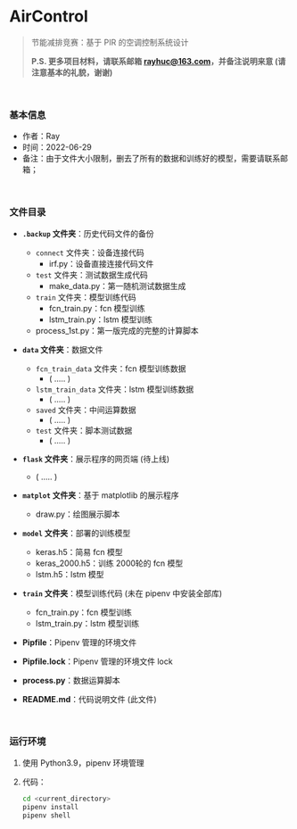 # AirControl
> 节能减排竞赛：基于 PIR 的空调控制系统设计
>
> **P.S. 更多项目材料，请联系邮箱 rayhuc@163.com，并备注说明来意 (请注意基本的礼貌，谢谢)**

<br/>

### 基本信息

- 作者：Ray
- 时间：2022-06-29
- 备注：由于文件大小限制，删去了所有的数据和训练好的模型，需要请联系邮箱；

<br/>

### 文件目录

- **`.backup` 文件夹**：历史代码文件的备份
  - `connect` 文件夹：设备连接代码
    - irf.py：设备直接连接代码文件
  - `test` 文件夹：测试数据生成代码
    - make_data.py：第一随机测试数据生成
  - `train` 文件夹：模型训练代码
    - fcn_train.py：fcn 模型训练
    - lstm_train.py：lstm 模型训练
  - process_1st.py：第一版完成的完整的计算脚本

- **`data` 文件夹**：数据文件
  - `fcn_train_data` 文件夹：fcn 模型训练数据
    - ( ..... )
  - `lstm_train_data` 文件夹：lstm 模型训练数据
    - ( ..... )
  - `saved` 文件夹：中间运算数据
    - ( ..... )
  - `test` 文件夹：脚本测试数据
    - ( ..... )

- **`flask` 文件夹**：展示程序的网页端 (待上线)
  - ( ..... )

- **`matplot` 文件夹**：基于 matplotlib 的展示程序
  - draw.py：绘图展示脚本

- **`model` 文件夹**：部署的训练模型
  - keras.h5：简易 fcn 模型
  - keras_2000.h5：训练 2000轮的 fcn 模型
  - lstm.h5：lstm 模型

- **`train` 文件夹**：模型训练代码 (未在 pipenv 中安装全部库)
  - fcn_train.py：fcn 模型训练
  - lstm_train.py：lstm 模型训练

- **Pipfile**：Pipenv 管理的环境文件
- **Pipfile.lock**：Pipenv 管理的环境文件 lock
- **process.py**：数据运算脚本
- **README.md**：代码说明文件 (此文件)

<br/>

###  运行环境

1. 使用 Python3.9，pipenv 环境管理

2. 代码：

   ```bash
   cd <current_directory>
   pipenv install
   pipenv shell
   ```
